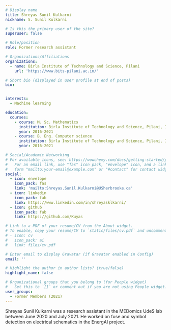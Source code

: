 ```yaml
---
# Display name
title: Shreyas Sunil Kulkarni
nickname: S. Sunil Kulkarni

# Is this the primary user of the site?
superuser: false

# Role/position
role: Former research assistant

# Organizations/Affiliations
organizations:
  - name: Birla Institute of Technology and Science, Pilani
    url: 'https://www.bits-pilani.ac.in/'

# Short bio (displayed in user profile at end of posts)
bio: 


interests:
  - Machine learning

education:
  courses:
    - course: M. Sc. Mathematics
      institution: Birla Institute of Technology and Science, Pilani, Inde
      year: 2016-2021
    - course: B. Eng. Computer science
      institution: Birla Institute of Technology and Science, Pilani, Inde
      year: 2016-2021

# Social/Academic Networking
# For available icons, see: https://wowchemy.com/docs/getting-started/page-builder/#icons
#   For an email link, use "fas" icon pack, "envelope" icon, and a link in the
#   form "mailto:your-email@example.com" or "#contact" for contact widget.
social:
  - icon: envelope
    icon_pack: fas
    link: 'mailto:Shreyas.Sunil.Kulkarni@USherbrooke.ca'
  - icon: linkedin
    icon_pack: fab
    link: https://www.linkedin.com/in/shreyasklkarni/
  - icon: github
    icon_pack: fab
    link: https://github.com/Kuyas

# Link to a PDF of your resume/CV from the About widget.
# To enable, copy your resume/CV to `static/files/cv.pdf` and uncomment the lines below.
# - icon: cv
#   icon_pack: ai
#   link: files/cv.pdf

# Enter email to display Gravatar (if Gravatar enabled in Config)
email: ''

# Highlight the author in author lists? (true/false)
highlight_name: false

# Organizational groups that you belong to (for People widget)
#   Set this to `[]` or comment out if you are not using People widget.
user_groups:
  - Former Members (2021)
---
```


Shreyas Sunil Kulkarni was a research assistant in the MEDomics UdeS lab between June 2020 and July 2021. He worked 
on fuse and symbol detection on electrical schematics in the EnergAI project.
